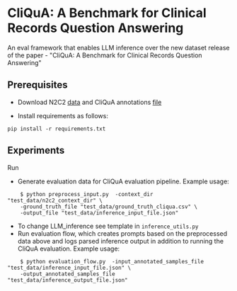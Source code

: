 # CliQuA: A Benchmark for Clinical Records Question Answering
An eval framework that enables LLM inference over the new dataset release of the paper - "CliQuA: A Benchmark for Clinical Records Question Answering"


## Prerequisites
* Download N2C2  [data](url) and CliQuA annotations [file](url)
  

* Install requirements as follows:
```
pip install -r requirements.txt
```

## Experiments
Run  


* Generate evaluation data for CliQuA evaluation pipeline.
Example usage:
``` 
    $ python preprocess_input.py  -context_dir "test_data/n2c2_context_dir" \
    -ground_truth_file "test_data/ground_truth_cliqua.csv" \
    -output_file "test_data/inference_input_file.json"
```

* To change LLM_inference see template in `inference_utils.py`
*  Run evaluation flow, which creates prompts based on the preprocessed
data above and logs parsed inference output in addition to running the CliQuA
evaluation.
Example usage:
```
    $ python evaluation_flow.py  -input_annotated_samples_file "test_data/inference_input_file.json" \
    -output_annotated_samples_file "test_data/inference_output_file.json"
```